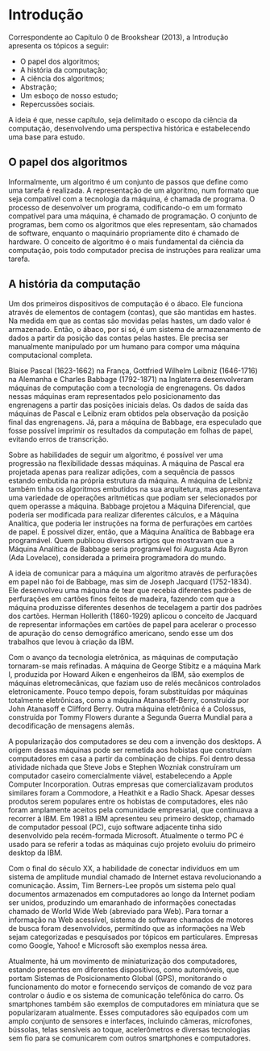 # Introdução

Correspondente ao Capítulo 0 de Brookshear (2013), a Introdução apresenta os tópicos a seguir:
- O papel dos algoritmos;
- A história da computação;
- A ciência dos algoritmos;
- Abstração;
- Um esboço de nosso estudo;
- Repercussões sociais.

A ideia é que, nesse capítulo, seja delimitado o escopo da ciência da computação, desenvolvendo uma perspectiva histórica e estabelecendo uma base para estudo.

## O papel dos algoritmos

Informalmente, um algoritmo é um conjunto de passos que define como uma tarefa é realizada. A representação de um algoritmo, num formato que seja compatível com a tecnologia da máquina, é chamada de programa. O processo de desenvolver um programa, codificando-o em um formato compatível para uma máquina, é chamado de programação. O conjunto de programas, bem como os algoritmos que eles representam, são chamados de software, enquanto o maquinário propriamente dito é chamado de hardware. O conceito de algoritmo é o mais fundamental da ciência da computação, pois todo computador precisa de instruções para realizar uma tarefa.

## A história da computação

Um dos primeiros dispositivos de computação é o ábaco. Ele funciona através de elementos de contagem (contas), que são mantidas em hastes. Na medida em que as contas são movidas pelas hastes, um dado valor é armazenado. Então, o ábaco, por si só, é um sistema de armazenamento de dados a partir da posição das contas pelas hastes. Ele precisa ser manualmente manipulado por um humano para compor uma máquina computacional completa.

Blaise Pascal (1623-1662) na França, Gottfried Wilhelm Leibniz (1646-1716) na Alemanha e Charles Babbage (1792-1871) na Inglaterra desenvolveram máquinas de computação com a tecnologia de engrenagens. Os dados nessas máquinas eram representados pelo posicionamento das engrenagens a partir das posições iniciais delas. Os dados de saída das máquinas de Pascal e Leibniz eram obtidos pela observação da posição final das engrenagens. Já, para a máquina de Babbage, era especulado que fosse possível imprimir os resultados da computação em folhas de papel, evitando erros de transcrição.

Sobre as habilidades de seguir um algoritmo, é possível ver uma progressão na flexibilidade dessas máquinas. A máquina de Pascal era projetada apenas para realizar adições, com a sequência de passos estando embutida na própria estrutura da máquina. A máquina de Leibniz também tinha os algoritmos embutidos na sua arquitetura, mas apresentava uma variedade de operações aritméticas que podiam ser selecionados por quem operasse a máquina. Babbage projetou a Máquina Diferencial, que poderia ser modificada para realizar diferentes cálculos, e a Máquina Analítica, que poderia ler instruções na forma de perfurações em cartões de papel. É possível dizer, então, que a Máquina Analítica de Babbage era programável. Quem publicou diversos artigos que mostravam que a Máquina Analítica de Babbage seria programável foi Augusta Ada Byron (Ada Lovelace), considerada a primeira programadora do mundo.

A ideia de comunicar para a máquina um algoritmo através de perfurações em papel não foi de Babbage, mas sim de Joseph Jacquard (1752-1834). Ele desenvolveu uma máquina de tear que recebia diferentes padrões de perfurações em cartões finos feitos de madeira, fazendo com que a máquina produzisse diferentes desenhos de tecelagem a partir dos padrões dos cartões. Herman Hollerith (1860-1929) aplicou o conceito de Jacquard de representar informações em cartões de papel para acelerar o processo de apuração do censo demográfico americano, sendo esse um dos trabalhos que levou à criação da IBM.

Com o avanço da tecnologia eletrônica, as máquinas de computação tornaram-se mais refinadas. A máquina de George Stibitz e a máquina Mark I, produzida por Howard Aiken e engenheiros da IBM, são exemplos de máquinas eletromecânicas, que faziam uso de relés mecânicos controlados eletronicamente. Pouco tempo depois, foram substituídas por máquinas totalmente eletrônicas, como a máquina Atanasoff-Berry, construída por John Atanasoff e Clifford Berry. Outra máquina eletrônica é a Colossus, construída por Tommy Flowers durante a Segunda Guerra Mundial para a decodificação de mensagens alemãs.

A popularização dos computadores se deu com a invenção dos desktops. A origem dessas máquinas pode ser remetida aos hobistas que construíam computadores em casa a partir da combinação de chips. Foi dentro dessa atividade nichada que Steve Jobs e Stephen Wozniak construíram um computador caseiro comercialmente viável, estabelecendo a Apple Computer Incorporation. Outras empresas que comercializavam produtos similares foram a Commodore, a Heathkit e a Radio Shack. Apesar desses produtos serem populares entre os hobistas de computadores, eles não foram amplamente aceitos pela comunidade empresarial, que continuava a recorrer à IBM. Em 1981 a IBM apresenteu seu primeiro desktop, chamado de computador pessoal (PC), cujo software adjacente tinha sido desenvolvido pela recém-formada Microsoft. Atualmente o termo PC é usado para se referir a todas as máquinas cujo projeto evoluiu do primeiro desktop da IBM.

Com o final do século XX, a habilidade de conectar indivíduos em um sistema de amplitude mundial chamado de Internet estava revolucionando a comunicação. Assim, Tim Berners-Lee propôs um sistema pelo qual documentos armazenados em computadores ao longo da Internet podiam ser unidos, produzindo um emaranhado de informações conectadas chamado de World Wide Web (abreviado para Web). Para tornar a informação na Web acessível, sistema de software chamados de motores de busca foram desenvolvidos, permitindo que as informações na Web sejam categorizadas e pesquisados por tópicos em particulares. Empresas como Google, Yahoo! e Microsoft são exemplos nessa área.

Atualmente, há um movimento de miniaturização dos computadores, estando presentes em diferentes dispositivos, como automóveis, que portam Sistemas de Posicionamento Global (GPS), monitorando o funcionamento do motor e fornecendo serviços de comando de voz para controlar o áudio e os sistema de comunicação telefônica do carro. Os smartphones também são exemplos de computadores em miniatura que se popularizaram atualmente. Esses computadores são equipados com um amplo conjunto de sensores e interfaces, incluindo câmeras, microfones, bússolas, telas sensíveis ao toque, acelerômetros e diversas tecnologias sem fio para se comunicarem com outros smartphones e computadores. 
